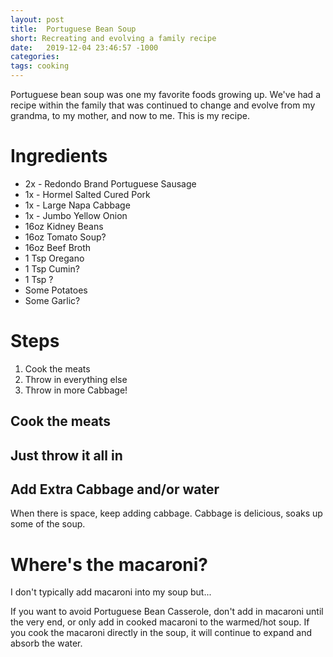 ```yaml
---
layout: post
title:  Portuguese Bean Soup
short: Recreating and evolving a family recipe
date:   2019-12-04 23:46:57 -1000
categories:
tags: cooking
---
```

Portuguese bean soup was one my favorite foods growing up. We've had a recipe
within the family that was continued to change and evolve from my grandma, to
my mother, and now to me. This is my recipe.

# Ingredients
- 2x - Redondo Brand Portuguese Sausage
- 1x - Hormel Salted Cured Pork
- 1x - Large Napa Cabbage
- 1x - Jumbo Yellow Onion
- 16oz Kidney Beans
- 16oz Tomato Soup?
- 16oz Beef Broth
- 1 Tsp Oregano
- 1 Tsp Cumin?
- 1 Tsp ?
- Some Potatoes
- Some Garlic?

# Steps
1. Cook the meats
2. Throw in everything else
3. Throw in more Cabbage!

## Cook the meats

## Just throw it all in

## Add Extra Cabbage and/or water
When there is space, keep adding cabbage. Cabbage is delicious, soaks up some
of the soup.

# Where's the macaroni?
I don't typically add macaroni into my soup but...

If you want to avoid Portuguese Bean Casserole, don't add in macaroni until the
very end, or only add in cooked macaroni to the warmed/hot soup. If you cook the
macaroni directly in the soup, it will continue to expand and absorb the water.
